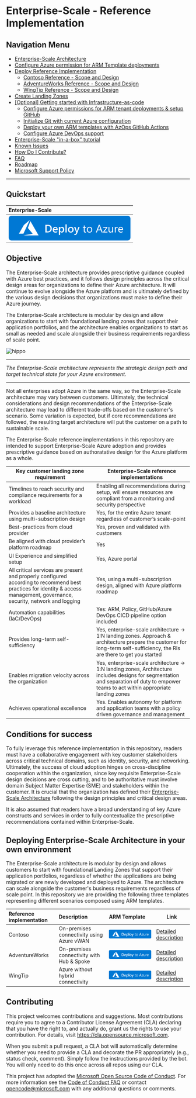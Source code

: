 # Enterprise-Scale - Reference Implementation

## Navigation Menu

* [Enterprise-Scale Architecture](./docs/EnterpriseScale-Architecture.md)
* [Configure Azure permission for ARM Template deployments](./docs/EnterpriseScale-Setup-azure.md)
* [Deploy Reference Implementation](./docs/EnterpriseScale-Deploy-reference-implentations.md)
  * [Contoso Reference - Scope and Design](./docs/reference/contoso/Readme.md)
  * [AdventureWorks Reference - Scope and Design](./docs/reference/adventureworks/README.md)
  * [WingTip Reference - Scope and Design](./docs/reference/wingtip/README.md)
* [Create Landing Zones](./docs/EnterpriseScale-Deploy-landing-zones.md)
* [[Optional] Getting started with Infrastructure-as-code](./docs/Deploy/getting-started.md)
  * [Configure Azure permissions for ARM tenant deployments & setup GitHub](./docs/Deploy/setup-github.md)
  * [Initialize Git with current Azure configuration](./docs/Deploy/discover-environment.md)
  * [Deploy your own ARM templates with AzOps GitHub Actions](./docs/Deploy/deploy-new-arm.md)
  * [Configure Azure DevOps support](./docs/Deploy/setup-azuredevops.md)
* [Enterprise-Scale "in-a-box" tutorial](./docs/enterprise-scale-iab/README.md)
* [Known Issues](./docs/EnterpriseScale-Known-Issues.md)
* [How Do I Contribute?](./docs/EnterpriseScale-Contribution.md)
* [FAQ](./docs/EnterpriseScale-FAQ.md)
* [Roadmap](./docs/EnterpriseScale-Roadmap.md)
* [Microsoft Support Policy](./support.md)

---

## Quickstart

| Enterprise-Scale |
|:--------------|
|[![Deploy To Azure](https://raw.githubusercontent.com/Azure/azure-quickstart-templates/master/1-CONTRIBUTION-GUIDE/images/deploytoazure.svg?sanitize=true)](https://portal.azure.com/#blade/Microsoft_Azure_CreateUIDef/CustomDeploymentBlade/uri/https%3A%2F%2Fraw.githubusercontent.com%2FAzure%2FEnterprise-Scale%2Fmain%2Fdocs%2Freference%2Fwingtip%2FarmTemplates%2Fes-foundation.json/createUIDefinitionUri/https%3A%2F%2Fraw.githubusercontent.com%2FAzure%2FEnterprise-Scale%2Fmain%2Fdocs%2Freference%2Fwingtip%2FarmTemplates%2Fportal-es-foundation.json) |

## Objective

The Enterprise-Scale architecture provides prescriptive guidance coupled with Azure best practices, and it follows design principles across the critical design areas for organizations to define their Azure architecture. It will continue to evolve alongside the Azure platform and is ultimately defined by the various design decisions that organizations must make to define their Azure journey. 

The Enterprise-Scale architecture is modular by design and allow organizations to start with foundational landing zones that support their application portfolios, and the architecture enables organizations to start as small as needed and scale alongside their business requirements regardless of scale point.

![hippo](./ESLZ.gif)

---

_The Enterprise-Scale architecture represents the strategic design path and target technical state for your Azure environment._

---

Not all enterprises adopt Azure in the same way, so the Enterprise-Scale architecture may vary between customers. Ultimately, the technical considerations and design recommendations of the Enterprise-Scale architecture may lead to different trade-offs based on the customer's scenario. Some variation is expected, but if core recommendations are followed, the resulting target architecture will put the customer on a path to sustainable scale.

The Enterprise-Scale reference implementations in this repository are intended to support Enterprise-Scale Azure adoption and provides prescriptive guidance based on authoratative design for the Azure platform as a whole.

| Key customer landing zone requirement | Enterprise-Scale reference implementations |
|----------------------------------------------------------------------------------|-----------------------------------------------------------------------------------------------------------------------------------------------------------------------------------------------------------------------------------------------------|
| Timelines to reach security and compliance requirements for a workload | Enabling all recommendations during setup, will ensure resources are compliant from a monitoring and security perspective |
| Provides a baseline architecture using multi-subscription design | Yes, for the entire Azure tenant regardless of customer’s scale-point |
| Best-practices from cloud provider | Yes, proven and validated with customers |
| Be aligned with cloud provider’s platform roadmap | Yes |
| UI Experience and simplified setup | Yes, Azure portal |
| All critical services are present and properly configured according to recommend best practices for identity & access management, governance, security, network and logging | Yes, using a multi-subscription design, aligned with Azure platform roadmap |
| Automation capabilities (IaC/DevOps) | Yes: ARM, Policy, GitHub/Azure DevOps CICD pipeline option included |
| Provides long-term self-sufficiency | Yes, enterprise-scale architecture -> 1:N landing zones. Approach & architecture prepare the customer for long-term self-sufficiency, the RIs are there to get you started |
| Enables migration velocity across the organization | Yes, enterprise-scale architecture -> 1:N landing zones, Architecture includes designs for segmentation and separation of duty to empower teams to act within appropriate landing zones |
| Achieves operational excellence | Yes. Enables autonomy for platform and application teams with a policy driven governance and management |

## Conditions for success

To fully leverage this reference implementation in this repository, readers must have a collaborative engagement with key customer stakeholders across critical technical domains, such as identity, security, and networking. Ultimately, the success of cloud adoption hinges on cross-discipline cooperation within the organization, since key requisite Enterprise-Scale design decisions are cross cutting, and to be authoritative must involve domain Subject Matter Expertise (SME) and stakeholders within the customer. It is crucial that the organization has defined their [Enterprise-Scale Architecture](./docs/EnterpriseScale-Architecture.md) following the design principles and critical design areas.

It is also assumed that readers have a broad understanding of key Azure constructs and services in order to fully contextualize the prescriptive recommendations contained within Enterprise-Scale.
<!--
![Enterprise-Scale ](./docs/media/ES-process.png)
-->

## Deploying Enterprise-Scale Architecture in your own environment

The Enterprise-Scale architecture is modular by design and allows customers to start with foundational Landing Zones that support their application portfolios, regardless of whether the applications are being migrated or are newly developed and deployed to Azure. The architecture can scale alongside the customer's business requirements regardless of scale point. In this repository we are providing the following three templates representing different scenarios composed using ARM templates.

| Reference implementation | Description | ARM Template | Link |
|:-------------------------|:-------------|:-------------|------|
| Contoso | On-premises connectivity using Azure vWAN |[![Deploy To Azure](https://raw.githubusercontent.com/Azure/azure-quickstart-templates/master/1-CONTRIBUTION-GUIDE/images/deploytoazure.svg?sanitize=true)](https://portal.azure.com/#blade/Microsoft_Azure_CreateUIDef/CustomDeploymentBlade/uri/https%3A%2F%2Fraw.githubusercontent.com%2FAzure%2FEnterprise-Scale%2Fmain%2Fdocs%2Freference%2Fcontoso%2FarmTemplates%2Fes-vwan.json/createUIDefinitionUri/https%3A%2F%2Fraw.githubusercontent.com%2FAzure%2FEnterprise-Scale%2Fmain%2Fdocs%2Freference%2Fcontoso%2FarmTemplates%2Fportal-es-vwan.json) | [Detailed description](./docs/reference/contoso/Readme.md) |
| AdventureWorks | On-premises connectivity with Hub & Spoke  |[![Deploy To Azure](https://raw.githubusercontent.com/Azure/azure-quickstart-templates/master/1-CONTRIBUTION-GUIDE/images/deploytoazure.svg?sanitize=true)](https://portal.azure.com/#blade/Microsoft_Azure_CreateUIDef/CustomDeploymentBlade/uri/https%3A%2F%2Fraw.githubusercontent.com%2FAzure%2FEnterprise-Scale%2Fmain%2Fdocs%2Freference%2Fadventureworks%2FarmTemplates%2Fes-hubspoke.json/createUIDefinitionUri/https%3A%2F%2Fraw.githubusercontent.com%2FAzure%2FEnterprise-Scale%2Fmain%2Fdocs%2Freference%2Fadventureworks%2FarmTemplates%2Fportal-es-hubspoke.json) | [Detailed description](./docs/reference/adventureworks/README.md) |
| WingTip | Azure without hybrid connectivity |[![Deploy To Azure](https://raw.githubusercontent.com/Azure/azure-quickstart-templates/master/1-CONTRIBUTION-GUIDE/images/deploytoazure.svg?sanitize=true)](https://portal.azure.com/#blade/Microsoft_Azure_CreateUIDef/CustomDeploymentBlade/uri/https%3A%2F%2Fraw.githubusercontent.com%2FAzure%2FEnterprise-Scale%2Fmain%2Fdocs%2Freference%2Fwingtip%2FarmTemplates%2Fes-foundation.json/createUIDefinitionUri/https%3A%2F%2Fraw.githubusercontent.com%2FAzure%2FEnterprise-Scale%2Fmain%2Fdocs%2Freference%2Fwingtip%2FarmTemplates%2Fportal-es-foundation.json) | [Detailed description](./docs/reference/wingtip/README.md) |

## Contributing

This project welcomes contributions and suggestions.  Most contributions require you to agree to a
Contributor License Agreement (CLA) declaring that you have the right to, and actually do, grant us
the rights to use your contribution. For details, visit https://cla.opensource.microsoft.com.

When you submit a pull request, a CLA bot will automatically determine whether you need to provide
a CLA and decorate the PR appropriately (e.g., status check, comment). Simply follow the instructions
provided by the bot. You will only need to do this once across all repos using our CLA.

This project has adopted the [Microsoft Open Source Code of Conduct](https://opensource.microsoft.com/codeofconduct/).
For more information see the [Code of Conduct FAQ](https://opensource.microsoft.com/codeofconduct/faq/) or
contact [opencode@microsoft.com](mailto:opencode@microsoft.com) with any additional questions or comments.
